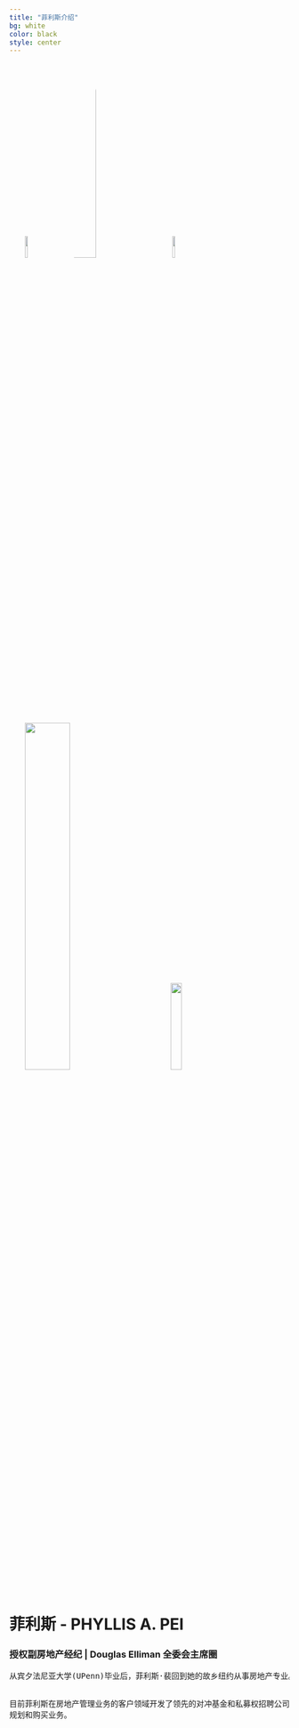 ```yaml
---
title: "菲利斯介绍"
bg: white
color: black
style: center
---
```


<style>
.logo1 {
    margin:0 2em;
}

.circular {
	width: 30%;
	border-radius: 50%;
	-webkit-border-radius: 50%;
	-moz-border-radius: 50%;
}

span.network-name:hover {
  background-color: rgb(250, 111, 79);
}

#why a {
  text-decoration: none;
}
</style>

<!-- Add logo here-->
<span class="logo1">
  <img width="10%" src="img/taft.png">
</span>
<span>
	<img class="circular" src="img/rsz_pap.jpg">
</span>
<span class="logo1"><img width="10%" src="img/ps6.jpg"></span>
<br><br>
<span class="logo1"><img width="40%" src="img/elliman_logo.gif"></span>
<span class="logo1"><img width="20%" src="http://www.upenn.edu/webservices/images/logos/penn_fulllogo.gif"></span>

<div>
<h1>菲利斯 - PHYLLIS A. PEI</h1>
<h3>授权副房地产经纪 | Douglas Elliman 全委会主席圈</h3>
<pre>
从宾夕法尼亚大学(UPenn)毕业后，菲利斯·裴回到她的故乡纽约从事房地产专业。当她还是＂消费者＂的时候就知道城市拥有房产的价值。長期以来，她投资购买，择期出售，翻转合作公寓和公有公寓买卖，获得利润。在营销中，她对买家和卖家的需求有着独到的理解，认真听取毎个客户实际需求，指出物业的未来潜力。她能凭経验和按档归类建议客户合理装修，进而增值。她的目标是开发与客户長期信任关系，以往的客户评价她＂敬业、勤奋、认真倾听，可以预见未来期望＂。她的市㘯专长，能够了解客户可靠信息来源，提供具体数据和有关营销号碼，保持领先的市场份额，表现出髙学历的专业 应用。

目前菲利斯在房地产管理业务的客户领域开发了领先的对冲基金和私募权招聘公司。菲利斯曽经在蒂芙尼公司和saks第五大道的零售企业执行 规划和购买业务。
</pre>
</div>
